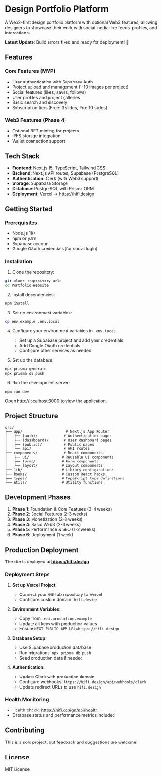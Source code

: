 # Design Portfolio Platform

A Web2-first design portfolio platform with optional Web3 features, allowing designers to showcase their work with social media-like feeds, profiles, and interactions.

**Latest Update**: Build errors fixed and ready for deployment! 🚀

## Features

### Core Features (MVP)
- User authentication with Supabase Auth
- Project upload and management (1-10 images per project)
- Social features (likes, saves, follows)
- User profiles and project galleries
- Basic search and discovery
- Subscription tiers (Free: 3 slides, Pro: 10 slides)

### Web3 Features (Phase 4)
- Optional NFT minting for projects
- IPFS storage integration
- Wallet connection support

## Tech Stack

- **Frontend**: Next.js 15, TypeScript, Tailwind CSS
- **Backend**: Next.js API routes, Supabase (PostgreSQL)
- **Authentication**: Clerk (with Web3 support)
- **Storage**: Supabase Storage
- **Database**: PostgreSQL with Prisma ORM
- **Deployment**: Vercel → https://hifi.design

## Getting Started

### Prerequisites
- Node.js 18+
- npm or yarn
- Supabase account
- Google OAuth credentials (for social login)

### Installation

1. Clone the repository:
```bash
git clone <repository-url>
cd Portfolio-Website
```

2. Install dependencies:
```bash
npm install
```

3. Set up environment variables:
```bash
cp env.example .env.local
```

4. Configure your environment variables in `.env.local`:
   - Set up a Supabase project and add your credentials
   - Add Google OAuth credentials
   - Configure other services as needed

5. Set up the database:
```bash
npx prisma generate
npx prisma db push
```

6. Run the development server:
```bash
npm run dev
```

Open [http://localhost:3000](http://localhost:3000) to view the application.

## Project Structure

```
src/
├── app/                    # Next.js App Router
│   ├── (auth)/            # Authentication pages
│   ├── (dashboard)/       # User dashboard pages
│   ├── (public)/          # Public pages
│   └── api/               # API routes
├── components/            # React components
│   ├── ui/               # Reusable UI components
│   ├── forms/            # Form components
│   └── layout/           # Layout components
├── lib/                  # Library configurations
├── hooks/                # Custom React hooks
├── types/                # TypeScript type definitions
└── utils/                # Utility functions
```

## Development Phases

1. **Phase 1**: Foundation & Core Features (3-4 weeks)
2. **Phase 2**: Social Features (2-3 weeks)
3. **Phase 3**: Monetization (2-3 weeks)
4. **Phase 4**: Basic Web3 (2-3 weeks)
5. **Phase 5**: Performance & SEO (1-2 weeks)
6. **Phase 6**: Deployment (1 week)

## Production Deployment

The site is deployed at **https://hifi.design**

### Deployment Steps

1. **Set up Vercel Project**:
   - Connect your GitHub repository to Vercel
   - Configure custom domain: `hifi.design`

2. **Environment Variables**:
   - Copy from `.env.production.example`
   - Update all keys with production values
   - Ensure `NEXT_PUBLIC_APP_URL=https://hifi.design`

3. **Database Setup**:
   - Use Supabase production database
   - Run migrations: `npx prisma db push`
   - Seed production data if needed

4. **Authentication**:
   - Update Clerk with production domain
   - Configure webhooks: `https://hifi.design/api/webhooks/clerk`
   - Update redirect URLs to use `hifi.design`

### Health Monitoring

- Health check: https://hifi.design/api/health
- Database status and performance metrics included

## Contributing

This is a solo project, but feedback and suggestions are welcome!

## License

MIT License
